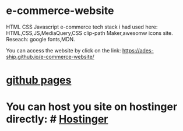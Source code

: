 # e-commerce-website
HTML CSS Javascript e-commerce
tech stack i had used here:
     HTML,CSS,JS,MediaQuery,CSS clip-path Maker,awesomw icons site.
Reseach: google fonts,MDN.

You can access the website by click on the link: https://ades-ship.github.io/e-commerce-website/
# [github pages](https://github.com)
# You can host you site on hostinger directly: # [Hostinger](https://hostinger.com)


